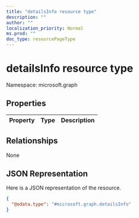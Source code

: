 ```yaml
---
title: "detailsInfo resource type"
description: ""
author: ""
localization_priority: Normal
ms.prod: ""
doc_type: resourcePageType
---
```


# detailsInfo resource type


Namespace: microsoft.graph



## Properties
|Property|Type|Description|
|:---|:---|:---|

## Relationships
None

## JSON Representation
Here is a JSON representation of the resource.
<!-- {
  "blockType": "resource",
  "@odata.type": "microsoft.graph.detailsInfo"
}
-->
``` json
{
  "@odata.type": "#microsoft.graph.detailsInfo"
}
```


